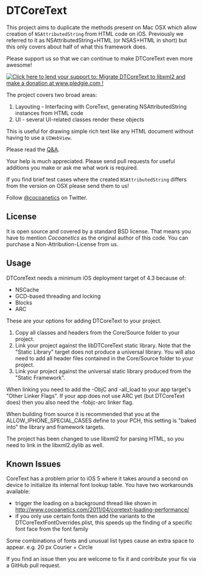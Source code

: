 DTCoreText
==========

This project aims to duplicate the methods present on Mac OSX which allow creation of `NSAttributedString` from HTML code on iOS. Previously we referred to it as NSAttributedString+HTML (or NSAS+HTML in short) but this only covers about half of what this framework does. 

Please support us so that we can continue to make DTCoreText even more awesome!

<a href='http://www.pledgie.com/campaigns/16615'><img alt='Click here to lend your support to: Migrate DTCoreText to libxml2 and make a donation at www.pledgie.com !' src='http://www.pledgie.com/campaigns/16615.png?skin_name=chrome' border='0' /></a>

The project covers two broad areas:

1. Layouting - Interfacing with CoreText, generating NSAttributedString instances from HTML code
2. UI - several UI-related classes render these objects

This is useful for drawing simple rich text like any HTML document without having to use a `UIWebView`.

Please read the [Q&A](http://www.cocoanetics.com/2011/08/nsattributedstringhtml-qa/).

Your help is much appreciated. Please send pull requests for useful additions you make or ask me what work is required.

If you find brief test cases where the created `NSAttributedString` differs from the version on OSX please send them to us!

Follow [@cocoanetics](http://twitter.com/cocoanetics) on Twitter.

License
------- 
 
It is open source and covered by a standard BSD license. That means you have to mention *Cocoanetics* as the original author of this code. You can purchase a Non-Attribution-License from us.

Usage
-----

DTCoreText needs a minimum iOS deployment target of 4.3 because of:

- NSCache
- GCD-based threading and locking
- Blocks
- ARC

These are your options for adding DTCoreText to your project.

1. Copy all classes and headers from the Core/Source folder to your project.
2. Link your project against the libDTCoreText static library. Note that the "Static Library" target does not produce a universal library. You will also need to add all header files contained in the Core/Source folder to your project.
3. Link your project against the universal static library produced from the "Static Framework". 

When linking you need to add the -ObjC and -all_load to your app target's "Other Linker Flags". If your app does not use ARC yet (but DTCoreText does) then you also need the -fobjc-arc linker flag.

When building from source it is recommended that you at the ALLOW_IPHONE_SPECIAL_CASES define to your PCH, this setting is "baked into" the library and framework targets.

The project has been changed to use libxml2 for parsing HTML, so you need to link in the libxml2.dylib as well.

Known Issues
------------

CoreText has a problem prior to iOS 5 where it takes around a second on device to initialize its internal font lookup table. You have two workarounds available:

- trigger the loading on a background thread like shown in http://www.cocoanetics.com/2011/04/coretext-loading-performance/
- if you only use certain fonts then add the variants to the DTCoreTextFontOverrides.plist, this speeds up the finding of a specific font face from the font family

Some combinations of fonts and unusual list types cause an extra space to appear. e.g. 20 px Courier + Circle

If you find an issue then you are welcome to fix it and contribute your fix via a GitHub pull request.
